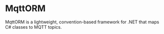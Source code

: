 # MqttORM
MqttORM is a lightweight, convention-based framework for .NET that maps C# classes to MQTT topics.
